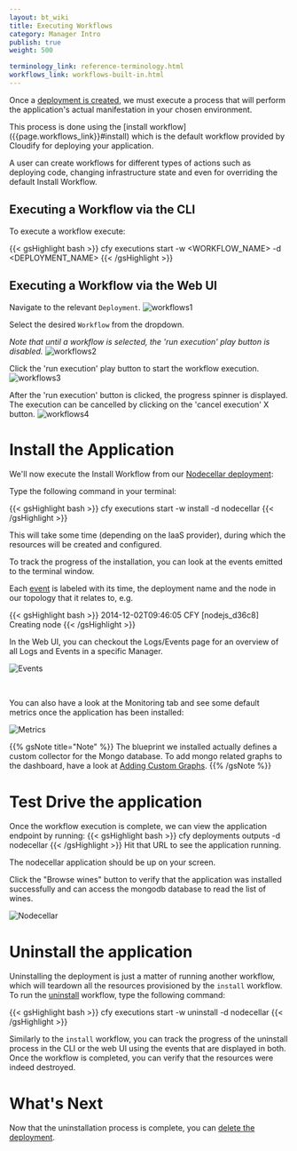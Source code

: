 ```yaml
---
layout: bt_wiki
title: Executing Workflows
category: Manager Intro
publish: true
weight: 500

terminology_link: reference-terminology.html
workflows_link: workflows-built-in.html
---
```


Once a [deployment is created](getting-started-create-deployment.html), we must execute a process that will perform the application's actual manifestation in your chosen environment.

This process is done using the [install workflow] ({{page.workflows_link}}#install) which is the default workflow provided by Cloudify for deploying your application.

A user can create workflows for different types of actions such as deploying code, changing infrastructure state and even for overriding the default Install Workflow.


## Executing a Workflow via the CLI

To execute a workflow execute:

{{< gsHighlight  bash >}}
cfy executions start -w <WORKFLOW_NAME> -d <DEPLOYMENT_NAME>
{{< /gsHighlight >}}


## Executing a Workflow via the Web UI

Navigate to the relevant `Deployment`.
![workflows1](images/ui/ui-workflows1.png)

Select the desired `Workflow` from the dropdown.

*Note that until a workflow is selected, the 'run execution' play button is disabled.*
![workflows2](images/ui/ui-workflows2.png)

Click the 'run execution' play button to start the workflow execution.
![workflows3](images/ui/ui-workflows3.png)

After the 'run execution' button is clicked, the progress spinner is displayed. The execution can be cancelled by clicking on the 'cancel execution' X button.
 ![workflows4](images/ui/ui-workflows4.png)

# Install the Application

We'll now execute the Install Workflow from our [Nodecellar deployment](getting-started-create-deployment.html#actionable-create-a-deployment):

Type the following command in your terminal:

{{< gsHighlight  bash >}}
cfy executions start -w install -d nodecellar
{{< /gsHighlight >}}

This will take some time (depending on the IaaS provider), during which the resources will be created and configured.

To track the progress of the installation, you can look at the events emitted to the terminal window.

Each [event]({{page.terminology_link}}#event) is labeled with its time,
the deployment name and the node in our topology that it relates to, e.g.

{{< gsHighlight  bash  >}}
2014-12-02T09:46:05 CFY <nodecellar> [nodejs_d36c8] Creating node
{{< /gsHighlight >}}

In the Web UI, you can checkout the Logs/Events page for an overview of all Logs and Events in a specific Manager.

![Events](images/guide/quickstart-openstack/events.png)

<br>

You can also have a look at the Monitoring tab and see some default metrics once the application has been installed:

![Metrics](images/guide/default_dashboard.png)

{{% gsNote title="Note" %}}
The blueprint we installed actually defines a custom collector for the Mongo database.
To add mongo related graphs to the dashboard, have a look at [Adding Custom Graphs](webui-graphing-metrics.html).
{{% /gsNote %}}

# Test Drive the application

Once the workflow execution is complete, we can view the application endpoint by running:
{{< gsHighlight  bash >}}
cfy deployments outputs -d nodecellar
{{< /gsHighlight >}}
Hit that URL to see the application running.

The nodecellar application should be up on your screen.

Click the "Browse wines" button to verify that the application was installed successfully
and can access the mongodb database to read the list of wines.

![Nodecellar](images/guide/quickstart-openstack/nodecellar.png)

# Uninstall the application

Uninstalling the deployment is just a matter of running another workflow, which will teardown all the resources provisioned by the `install` workflow.
To run the [uninstall]({{page.workflows_link}}#uninstall) workflow, type the following command:

{{< gsHighlight  bash >}}
cfy executions start -w uninstall -d nodecellar
{{< /gsHighlight >}}

Similarly to the `install` workflow, you can track the progress of the
uninstall process in the CLI or the web UI using the events that are displayed in both.
Once the workflow is completed, you can verify that the resources were indeed destroyed.

# What's Next

Now that the uninstallation process is complete, you can [delete the deployment](getting-started-delete-deployment.html).
